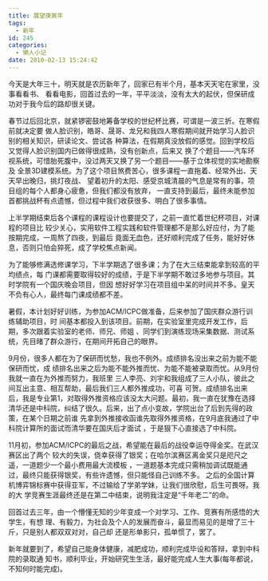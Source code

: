 ```yaml
---
title: 展望庚寅年
tags:
  - 新年
id: 245
categories:
  - 懒人小记
date: 2010-02-13 15:24:42
---
```


今天是大年三十，明天就是农历新年了，回家已有半个月，基本天天宅在家里，没事看看书、 看看电影，回首过去的一年，平平淡淡，没有太大的起伏，但保研成功对于我今后的路却很关键。

<!--more-->

春节过后回北京，就紧锣密鼓地筹备学校的世纪杯比赛，可谓是一波三折。在寒假前就决定要 做人脸识别，皓哥、晟哥、龙兄和我四人寒假期间就开始学习人脸识别的相关知识，研读论文、尝试各 种算法，在假期真没放假的感觉。回到学校后又觉得人脸识别国内已做得很成熟，没有创新点，后来又 换了个题目&mdash;&mdash;汽车环视系统，可惜胎死腹中，没过两天又换了另一个题目&mdash;&mdash;基于立体视觉的实地勘察及 全景3D建模系统。为了这个项目煞费苦心，很多课程一直拖着、经常外出、天天早出晚归，挑灯夜战、 望着初升的太阳、感受京城清晨的气息是常有的事，项目组的每个人都身心疲惫，但我们都没有放弃， 一直支持到最后，最终未能参加首都挑战杯有点遗憾，但过程中我们收获很多、明白了很多事情。

上半学期结束后各个课程的课程设计也要提交了，之前一直忙着世纪杯项目，对课程的项目比 较少关心，实用软件工程实践和软件管理都不是那么好应付，为了能按期完成，一周熬了四夜，到最后 竟面无血色，还好顺利完成了任务，能好好休息，否则只怕会猝死，成了学校焦点新闻。

为了能够修满选修课学习，下半学期选了很多课；为了在大三结束能拿到较高的平均绩点，每 门课都需要取得较好的成绩，于是下半学期不敢过多地参与项目。其时学院有一个国庆晚会项目，但因 想好好学习在项目组中呆的时间并不多。皇天不负有心人，最终每门课成绩都不差。

暑假，本计划好好训练，为参加ACM/ICPC做准备，后来参加了国庆群众游行训练辅助项目，时 间基本都投入到该项目。前期，在实验室里完成开发工作，后期，多次跟着实验室的老师、师兄、师姐 、同学们到演练现场采集数据、测试系统，先目暏了群众游行，在期间开拓自己的眼界。

9月份，很多人都在为了保研而忧愁，我也不例外。成绩排名没出来之前为能不能保研而忧，成 绩排名出来之后为能不能外推而忧、为能不能被录取而忧。从9月份我就一直在为外推而努力，我班里 三人李亮、刘宇和我组成了三人小队，彼此之间互出主意、相互帮助，最后我们三人都外推成功，可喜 可贺。成绩排名出来后，我是专业第1，对取得外推资格应该没太大问题。最初，我一直在犹豫在选择 清华还是中科院，纠结了很久。后来，出了点小变故，学院出台了后到先得的政策，在某个日期之前谁 先拿到外推接收函谁先取得外推资格，在9月底我通过了中科院计算所的面试而清华要在国庆后才面试 ，于是狠下心直接选了中科院。

11月初，参加ACM/ICPC的最后之战，希望能在最后的战役幸运夺得金奖。在武汉赛区出了两个 较大的失误，侥幸获得了银奖；在哈尔滨赛区离金奖只是咫尺之遥，一道题少一个最小费用最大流模板 ，一道题基本完成只需稍加调试既能通过，最终只能获得银奖，有些许遗憾，但只能怪自己训练不多。 之后的全国计算机博弈锦标赛中获得亚军，不过输给了学弟学妹，让我们很欣慰，后生可畏呀。我的大 学竞赛生涯最终还是在第二中结束，说明我注定是&ldquo;千年老二&rdquo;的命。

回首过去三年，由一个懵懂无知的少年变成一个对学习、工作、竞赛有所感悟的大学生，有想 理、有毅力，为社会及个人的发展而奋斗，最显而易见的是增了三十斤，只是别人都双双对对，自己却 还是形单影只，孤单惯了，罢了。

新年就要到了，希望自己能身体健康，减肥成功，顺利完成毕设和答辩，拿到中科院的录取通 知书，顺利毕业，开始研究生生活，最好能完成人生大事(每年都说，不知何时能完成)。
